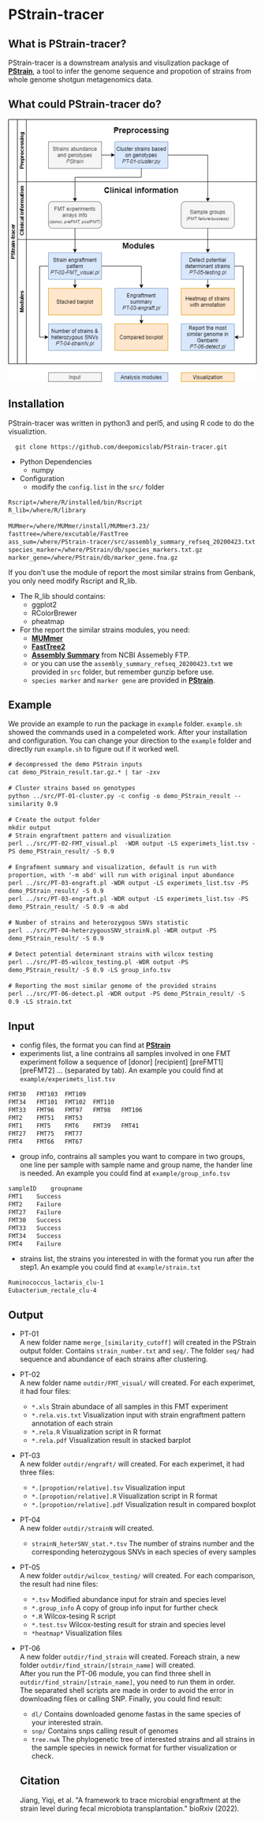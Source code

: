 # PStrain-tracer
## What is PStrain-tracer?
PStrain-tracer is a downstream analysis and visulization package of [**PStrain**](https://github.com/wshuai294/PStrain), a tool to infer the genome sequence and propotion of strains from whole genome shotgun metagenomics data.
## What could PStrain-tracer do?
![flowchart](PStrain-tracer.png)
## Installation
PStrain-tracer was written in python3 and perl5, and using R code to do the visualiztion.
```
  git clone https://github.com/deepomicslab/PStrain-tracer.git
```
- Python Dependencies
  - numpy
- Configuration
  - modify the ```config.list``` in the ```src/``` folder
```
Rscript=/where/R/installed/bin/Rscript
R_lib=/where/R/library

MUMmer=/where/MUMmer/install/MUMmer3.23/
fasttree=/where/excutable/FastTree
ass_sum=/where/PStrain-tracer/src/assembly_summary_refseq_20200423.txt
species_marker=/where/PStrain/db/species_markers.txt.gz
marker_gene=/where/PStrain/db/marker_gene.fna.gz
```
If you don't use the module of report the most similar strains from Genbank, you only need modify Rscript and R_lib.
- The R_lib should contains:
  - ggplot2
  - RColorBrewer
  - pheatmap
- For the report the similar strains modules, you need:
  - [**MUMmer**](https://sourceforge.net/projects/mummer/files/mummer/3.23/MUMmer3.23.tar.gz/download)
  - [**FastTree2**](http://www.microbesonline.org/fasttree/)
  - [**Assembly Summary**](https://ftp.ncbi.nlm.nih.gov/genomes/refseq/bacteria/assembly_summary.txt) from NCBI Assemebly FTP.
  - or you can use the ```assembly_summary_refseq_20200423.txt``` we provided in ```src``` folder, but remember gunzip before use.
  - ```species marker``` and ```marker gene``` are provided in [**PStrain**](https://github.com/wshuai294/PStrain).

## Example
We provide an example to run the package in ```example``` folder. ```example.sh``` showed the commands used in a compeleted work.
After your installation and configuration. You can change your direction to the ```example``` folder and directly run ```example.sh``` to figure out if it worked well.
```
# decompressed the demo PStrain inputs
cat demo_PStrain_result.tar.gz.* | tar -zxv 

# Cluster strains based on genotypes
python ../src/PT-01-cluster.py -c config -o demo_PStrain_result --similarity 0.9

# Create the output folder
mkdir output
# Strain engraftment pattern and visualization
perl ../src/PT-02-FMT_visual.pl  -WDR output -LS experimets_list.tsv -PS demo_PStrain_result/ -S 0.9

# Engrafment summary and visualization, default is run with proportion, with '-m abd' will run with original input abundance
perl ../src/PT-03-engraft.pl -WDR output -LS experimets_list.tsv -PS demo_PStrain_result/ -S 0.9
perl ../src/PT-03-engraft.pl -WDR output -LS experimets_list.tsv -PS demo_PStrain_result/ -S 0.9 -m abd

# Number of strains and heterozygous SNVs statistic
perl ../src/PT-04-heterzygousSNV_strainN.pl -WDR output -PS demo_PStrain_result/ -S 0.9

# Detect potential determinant strains with wilcox testing
perl ../src/PT-05-wilcox_testing.pl -WDR output -PS demo_PStrain_result/ -S 0.9 -LS group_info.tsv

# Reporting the most similar genome of the provided strains
perl ../src/PT-06-detect.pl -WDR output -PS demo_PStrain_result/ -S 0.9 -LS strain.txt
```

## Input
- config files, the format you can find at [**PStrain**](https://github.com/wshuai294/PStrain)
- experiments list, a line contrains all samples involved in one FMT experiment follow a sequence of \[donor\] \[recipient\] \[preFMT1\] \[preFMT2\] ... (separated by tab). An example you could find at ```example/experimets_list.tsv```
```
FMT30	FMT103	FMT109
FMT34	FMT101	FMT102	FMT110
FMT33	FMT96	FMT97	FMT98	FMT106
FMT2	FMT51	FMT53
FMT1	FMT5	FMT6	FMT39	FMT41
FMT27	FMT75	FMT77
FMT4	FMT66	FMT67
```
- group info, contrains all samples you want to compare in two groups, one line per sample with sample name and group name, the hander line is needed. An example you could find at ```example/group_info.tsv```
```
sampleID	groupname
FMT1	Success
FMT2	Failure
FMT27	Failure
FMT30	Success
FMT33	Success
FMT34	Success
FMT4	Failure
```
- strains list, the strains you interested in with the format you run after the step1. An example you could find at ```example/strain.txt```
```
Ruminococcus_lactaris_clu-1
Eubacterium_rectale_clu-4
```

## Output
- PT-01  
A new folder name ```merge_[similarity_cutoff]``` will created in the PStrain output folder. Contains ```strain_number.txt``` and ```seq/```. The folder ```seq/``` had sequence and abundance of each strains after clustering.
- PT-02  
A new folder name ```outdir/FMT_visual/``` will created. For each experimet, it had four files: 
  - ```*.xls``` Strain abundace of all samples in this FMT experiment
  - ```*.rela.vis.txt``` Visualization input with strain engraftment pattern annotation of each strain
  - ```*.rela.R``` Visualization script in R format
  - ```*.rela.pdf``` Visualization result in stacked barplot
- PT-03  
A new folder ```outdir/engraft/``` will created. For each experimet, it had three files: 
  - ```*.[propotion/relative].tsv``` Visualization input
  - ```*.[propotion/relative].R``` Visualization script in R format 
  - ```*.[propotion/relative].pdf``` Visualization result in compared boxplot
- PT-04  
A new folder ```outdir/strainN``` will created.
  - ```strainN_heterSNV_stat.*.tsv``` The number of strains number and the corresponding heterozygous SNVs in each species of every samples
- PT-05  
A new folder ```outdir/wilcox_testing/``` will created. For each comparison, the result had nine files:
  - ```*.tsv``` Modified abundance input for strain and species level
  - ```*.group_info``` A copy of group info input for further check
  - ```*.R``` Wilcox-tesing R script
  - ```*.test.tsv``` Wilcox-testing result for strain and species level
  - ```*heatmap*``` Visualization files
- PT-06  
A new folder ```outdir/find_strain``` will created. Foreach strain, a new folder ```outdir/find_strain/[strain_name]``` will created.  
After you run the PT-06 module, you can find three shell in ```outdir/find_strain/[strain_name]```, you need to run them in order.  
The separated shell scripts are made in order to avoid the error in downloading files or calling SNP. Finally, you could find result:
  - ```dl/``` Contains downloaded genome fastas in the same species of your interested strain.
  - ```snp/``` Contains snps calling result of genomes
  - ```tree.nwk``` The phylogenetic tree of interested strains and all strains in the sample species in newick format for further visualization or check.
  
  
  ## Citation
  Jiang, Yiqi, et al. "A framework to trace microbial engraftment at the strain level during fecal microbiota transplantation." bioRxiv (2022).
